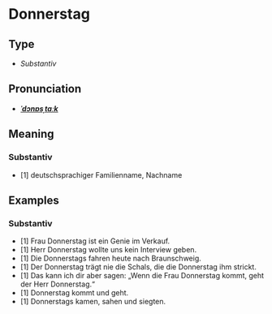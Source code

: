 # Donnerstag
## Type
- _Substantiv_
## Pronunciation
- **_[ˈdɔnɐsˌtaːk](https://commons.wikimedia.org/wiki/File:De-Donnerstag.ogg)_**
## Meaning
### Substantiv
- [1] deutschsprachiger Familienname, Nachname
## Examples
### Substantiv
- [1] Frau Donnerstag ist ein Genie im Verkauf.
- [1] Herr Donnerstag wollte uns kein Interview geben.
- [1] Die Donnerstags fahren heute nach Braunschweig.
- [1] Der Donnerstag trägt nie die Schals, die die Donnerstag ihm strickt.
- [1] Das kann ich dir aber sagen: „Wenn die Frau Donnerstag kommt, geht der Herr Donnerstag.“
- [1] Donnerstag kommt und geht.
- [1] Donnerstags kamen, sahen und siegten.
